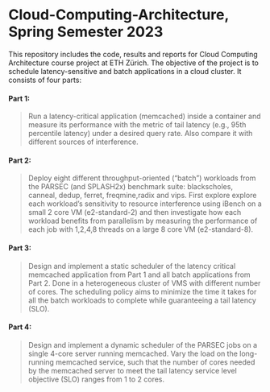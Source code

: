 # Cloud-Computing-Architecture, Spring Semester 2023
This repository includes the code, results and reports for Cloud Computing Architecture course project at ETH Zürich.
The objective of the project is to schedule latency-sensitive and batch applications in a cloud cluster. It consists of four parts:

#### Part 1:
>  Run a latency-critical application (memcached) inside a container and measure its performance with the metric of tail latency (e.g., 95th percentile latency) under a desired query rate. Also compare it with different sources of interference.
  
#### Part 2:  
>  Deploy eight different throughput-oriented (“batch”) workloads from the PARSEC (and SPLASH2x) benchmark suite: blackscholes, canneal, dedup, ferret, freqmine,radix and vips. First explore explore each workload’s sensitivity to resource interference using iBench on a small 2 core VM (e2-standard-2) and then investigate how each workload benefits from parallelism by measuring
the performance of each job with 1,2,4,8 threads on a large 8 core VM (e2-standard-8).

#### Part 3:
>  Design and implement a static scheduler of the latency critical memcached application from Part 1 and all batch applications from Part 2. Done in a heterogeneous cluster of VMS with different number of cores. The scheduling policy aims to minimize the time it takes for all the batch workloads to complete while guaranteeing a tail latency (SLO).

#### Part 4:    
>  Design and implement a dynamic scheduler of the PARSEC jobs on a single 4-core server running memcached. Vary the load on the long-running memcached service, such that the number of cores needed by the memcached server to meet the tail latency service level objective (SLO) ranges from 1 to 2 cores.
